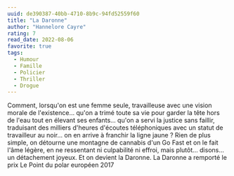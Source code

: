 ```yaml
---
uuid: de390387-40bb-4710-8b9c-94fd52559f60
title: "La Daronne"
author: "Hannelore Cayre"
rating: 7
read_date: 2022-08-06
favorite: true
tags:
  - Humour
  - Famille
  - Policier
  - Thriller
  - Drogue
---
```


Comment, lorsqu'on est une femme seule, travailleuse avec une vision morale de l'existence… qu'on a trimé toute sa vie pour garder la tête hors de l'eau tout en élevant ses enfants… qu'on a servi la justice sans faillir, traduisant des milliers d'heures d'écoutes téléphoniques avec un statut de travailleur au noir… on en arrive à franchir la ligne jaune ? Rien de plus simple, on détourne une montagne de cannabis d'un Go Fast et on le fait l'âme légère, en ne ressentant ni culpabilité ni effroi, mais plutôt… disons… un détachement joyeux. Et on devient la Daronne. La Daronne a remporté le prix Le Point du polar européen 2017